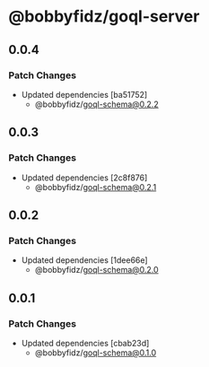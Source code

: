 # @bobbyfidz/goql-server

## 0.0.4

### Patch Changes

- Updated dependencies [ba51752]
    - @bobbyfidz/goql-schema@0.2.2

## 0.0.3

### Patch Changes

- Updated dependencies [2c8f876]
    - @bobbyfidz/goql-schema@0.2.1

## 0.0.2

### Patch Changes

- Updated dependencies [1dee66e]
    - @bobbyfidz/goql-schema@0.2.0

## 0.0.1

### Patch Changes

- Updated dependencies [cbab23d]
    - @bobbyfidz/goql-schema@0.1.0
